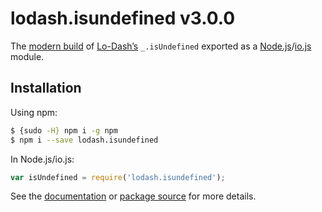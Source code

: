 # lodash.isundefined v3.0.0

The [modern build](https://github.com/lodash/lodash/wiki/Build-Differences) of [Lo-Dash’s](https://lodash.com/) `_.isUndefined` exported as a [Node.js](http://nodejs.org/)/[io.js](https://iojs.org/) module.

## Installation

Using npm:

```bash
$ {sudo -H} npm i -g npm
$ npm i --save lodash.isundefined
```

In Node.js/io.js:

```js
var isUndefined = require('lodash.isundefined');
```

See the [documentation](https://lodash.com/docs#isUndefined) or [package source](https://github.com/lodash/lodash/blob/3.0.0-npm-packages/lodash.isundefined/index.js) for more details.
